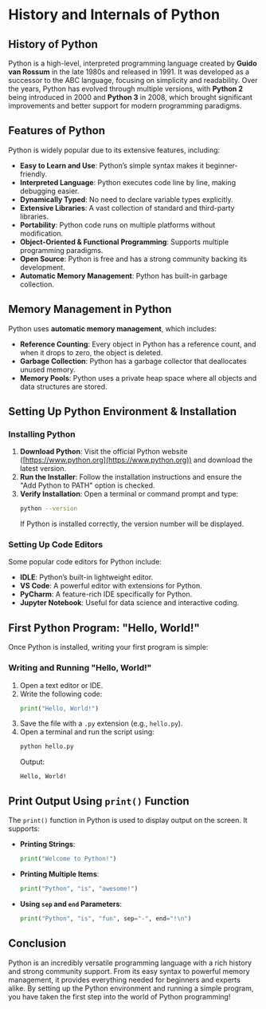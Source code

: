 # History and Internals of Python

## History of Python
Python is a high-level, interpreted programming language created by **Guido van Rossum** in the late 1980s and released in 1991. It was developed as a successor to the ABC language, focusing on simplicity and readability. Over the years, Python has evolved through multiple versions, with **Python 2** being introduced in 2000 and **Python 3** in 2008, which brought significant improvements and better support for modern programming paradigms.

## Features of Python
Python is widely popular due to its extensive features, including:
- **Easy to Learn and Use**: Python’s simple syntax makes it beginner-friendly.
- **Interpreted Language**: Python executes code line by line, making debugging easier.
- **Dynamically Typed**: No need to declare variable types explicitly.
- **Extensive Libraries**: A vast collection of standard and third-party libraries.
- **Portability**: Python code runs on multiple platforms without modification.
- **Object-Oriented & Functional Programming**: Supports multiple programming paradigms.
- **Open Source**: Python is free and has a strong community backing its development.
- **Automatic Memory Management**: Python has built-in garbage collection.

## Memory Management in Python
Python uses **automatic memory management**, which includes:
- **Reference Counting**: Every object in Python has a reference count, and when it drops to zero, the object is deleted.
- **Garbage Collection**: Python has a garbage collector that deallocates unused memory.
- **Memory Pools**: Python uses a private heap space where all objects and data structures are stored.

## Setting Up Python Environment & Installation
### Installing Python
1. **Download Python**: Visit the official Python website ([https://www.python.org](https://www.python.org)) and download the latest version.
2. **Run the Installer**: Follow the installation instructions and ensure the "Add Python to PATH" option is checked.
3. **Verify Installation**: Open a terminal or command prompt and type:
   ```sh
   python --version
   ```
   If Python is installed correctly, the version number will be displayed.

### Setting Up Code Editors
Some popular code editors for Python include:
- **IDLE**: Python’s built-in lightweight editor.
- **VS Code**: A powerful editor with extensions for Python.
- **PyCharm**: A feature-rich IDE specifically for Python.
- **Jupyter Notebook**: Useful for data science and interactive coding.

## First Python Program: "Hello, World!"
Once Python is installed, writing your first program is simple:

### Writing and Running "Hello, World!"
1. Open a text editor or IDE.
2. Write the following code:
   ```python
   print("Hello, World!")
   ```
3. Save the file with a `.py` extension (e.g., `hello.py`).
4. Open a terminal and run the script using:
   ```sh
   python hello.py
   ```
   Output:
   ```
   Hello, World!
   ```

## Print Output Using `print()` Function
The `print()` function in Python is used to display output on the screen. It supports:
- **Printing Strings**:
  ```python
  print("Welcome to Python!")
  ```
- **Printing Multiple Items**:
  ```python
  print("Python", "is", "awesome!")
  ```
- **Using `sep` and `end` Parameters**:
  ```python
  print("Python", "is", "fun", sep="-", end="!\n")
  ```

## Conclusion
Python is an incredibly versatile programming language with a rich history and strong community support. From its easy syntax to powerful memory management, it provides everything needed for beginners and experts alike. By setting up the Python environment and running a simple program, you have taken the first step into the world of Python programming!

